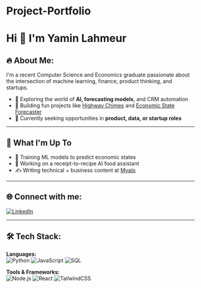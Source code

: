 # Project-Portfolio
# Hi 👋 I'm Yamin Lahmeur

## 🔥 About Me:
I'm a recent Computer Science and Economics graduate passionate about the intersection of machine learning, finance, product thinking, and startups.

- 💼 Exploring the world of **AI, forecasting models**, and CRM automation  
- 🧠 Building fun projects like [Highway Chimes](#) and [Economic State Forecaster](#)  
- 🎯 Currently seeking opportunities in **product, data, or startup roles**

---

## 🚀 What I'm Up To

- 🤖 Training ML models to predict economic states  
- 🧾 Working on a receipt-to-recipe AI food assistant  
- ✍️ Writing technical + business content at [Myalo](https://github.com/YOUR_ORG)

---

## 🌐 Connect with me:
[![LinkedIn]([https://img.shields.io/badge/-LinkedIn-0A66C2?style=flat-square&logo=linkedin&logoColor=white)](https://www.linkedin.com/in/yaminlahmeur](https://www.linkedin.com/in/yamin-lahmeur/))

---

## 🛠️ Tech Stack:

**Languages:**  
![Python](https://img.shields.io/badge/-Python-3776AB?style=flat-square&logo=python&logoColor=white)
![JavaScript](https://img.shields.io/badge/-JavaScript-F7DF1E?style=flat-square&logo=javascript&logoColor=black)
![SQL](https://img.shields.io/badge/-SQL-4479A1?style=flat-square&logo=postgresql&logoColor=white)

**Tools & Frameworks:**  
![Node.js](https://img.shields.io/badge/-Node.js-339933?style=flat-square&logo=node.js&logoColor=white)
![React](https://img.shields.io/badge/-React-20232A?style=flat-square&logo=react)
![TailwindCSS](https://img.shields.io/badge/-Tailwind-06B6D4?style=flat-square&logo=tailwindcss&logoColor=white)
